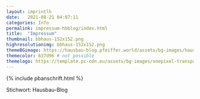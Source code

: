```yaml
---
layout: imprintlh
date:   2021-08-21 04:07:11
categories: Info
permalink: impressum-hbblog/index.html
title:  "Impressum"
thumbnail: bbhaus-152x152.png
highresolutionimg: bbhaus-152x152.png
themeBGimage: https://hausbau-blog.pfeiffer.world/assets/bg-images/haus.jpg
themecolor: 637d96 # not possible
themelogo: https://template.pc-cdn.eu/assets/bg-images/onepixel-transparent.png
---
```


<!-- entry-content -->
{% include pbanschrift.html %}
<p>Stichwort: Hausbau-Blog</p>
<!-- .entry-content -->
